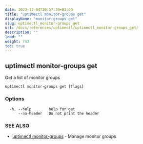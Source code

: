```yaml
---
date: 2023-12-04T20:57:39+01:00
title: "uptimectl monitor-groups get"
displayName: "monitor-groups get"
slug: uptimectl_monitor-groups_get
url: /docs/references/uptimectl/uptimectl_monitor-groups_get/
description: ""
lead: ""
weight: 743
toc: true
---
```

## uptimectl monitor-groups get

Get a list of monitor groups

```
uptimectl monitor-groups get [flags]
```

### Options

```
  -h, --help        help for get
      --no-header   Do not print the header
```

### SEE ALSO

* [uptimectl monitor-groups](/docs/references/uptimectl/uptimectl_monitor-groups/)	 - Manage monitor groups


